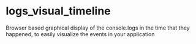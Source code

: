 # logs_visual_timeline
Browser based graphical display of the console.logs in the time that they happened, to easily visualize the events in your application
